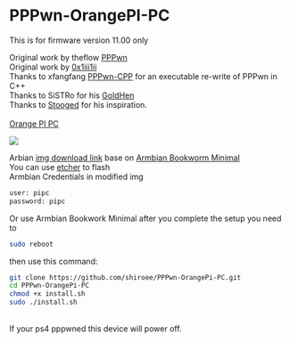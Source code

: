 # PPPwn-OrangePI-PC

This is for firmware version 11.00 only

Original work by theflow <a href=https://github.com/TheOfficialFloW/PPPwn>PPPwn</a><br>
Original work by <a href=https://github.com/0x1iii1ii/PPPwn-Luckfox>0x1iii1ii</a><br>
Thanks to xfangfang <a href=https://github.com/xfangfang/PPPwn_cpp>PPPwn-CPP</a> for an executable re-write of PPPwn in C++<br>
Thanks to SiSTRo for his <a href=https://github.com/GoldHEN/GoldHEN>GoldHen</a><br>
Thanks to <a href=https://github.com/stooged/PI-Pwn>Stooged</a> for his inspiration.
<br>
<br>
<a href=http://www.orangepi.org/html/hardWare/computerAndMicrocontrollers/details/Orange-Pi-PC.html>Orange PI PC</a>

![](http://www.orangepi.org/img/img4/banner-PC.jpg)

Arbian <a href=https://mega.nz/file/SckWXZwD#TeG24O-vMnvBcbDO_MmXD5HrvdxCMN3Yzl_5m45OAa4>img download link</a> base on <a href="https://www.armbian.com/orange-pi-pc/">Armbian Bookworm Minimal</a><br>
You can use <a href=https://etcher.balena.io/>etcher</a> to flash<br>
Armbian Credentials in modified img<br>
```sh
user: pipc
password: pipc
```

Or use Armbian Bookwork Minimal after you complete the setup you need to
```sh
sudo reboot
```
then use this command:
```sh
git clone https://github.com/shiroee/PPPwn-OrangePi-PC.git
cd PPPwn-OrangePi-PC
chmod +x install.sh
sudo ./install.sh
```
<br/>
If your ps4 pppwned this device will power off.